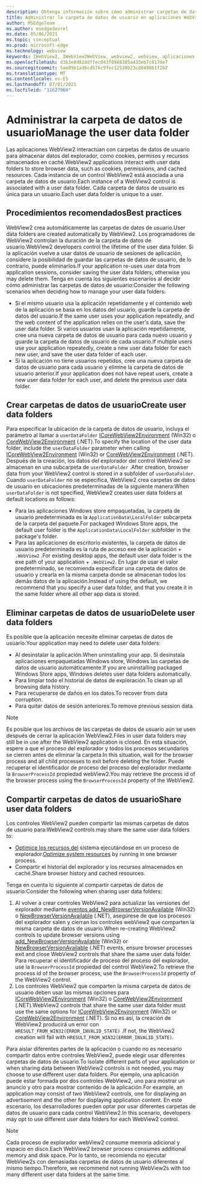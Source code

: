 ```yaml
---
description: Obtenga información sobre cómo administrar carpetas de datos de usuario en aplicaciones WebView2
title: Administrar la carpeta de datos de usuario en aplicaciones WebView2.
author: MSEdgeTeam
ms.author: msedgedevrel
ms.date: 05/06/2021
ms.topic: conceptual
ms.prod: microsoft-edge
ms.technology: webview
keywords: IWebView2, IWebView2WebView, webview2, webview, aplicaciones de win32, win32, edge, ICoreWebView2, ICoreWebView2Host, control de explorador, html perimetral, carpeta de datos de usuario
ms.openlocfilehash: d3b3e8d81ddffec043f0988385a433eb7c817de7
ms.sourcegitcommit: 5ae09b1ad6cd576c9fec12538b23cd849861f2b2
ms.translationtype: MT
ms.contentlocale: es-ES
ms.lasthandoff: 07/01/2021
ms.locfileid: "11627960"
---
```

# <a name="manage-the-user-data-folder"></a><span data-ttu-id="2db9a-104">Administrar la carpeta de datos de usuario</span><span class="sxs-lookup"><span data-stu-id="2db9a-104">Manage the user data folder</span></span>  

<span data-ttu-id="2db9a-105">Las aplicaciones WebView2 interactúan con carpetas de datos de usuario para almacenar datos del explorador, como cookies, permisos y recursos almacenados en caché.</span><span class="sxs-lookup"><span data-stu-id="2db9a-105">WebView2 applications interact with user data folders to store browser data, such as cookies, permissions, and cached resources.</span></span>  <span data-ttu-id="2db9a-106">Cada instancia de un control WebView2 está asociada a una carpeta de datos de usuario.</span><span class="sxs-lookup"><span data-stu-id="2db9a-106">Each instance of a WebView2 control is associated with a user data folder.</span></span>  <span data-ttu-id="2db9a-107">Cada carpeta de datos de usuario es única para un usuario.</span><span class="sxs-lookup"><span data-stu-id="2db9a-107">Each user data folder is unique to a user.</span></span>  

## <a name="best-practices"></a><span data-ttu-id="2db9a-108">Procedimientos recomendados</span><span class="sxs-lookup"><span data-stu-id="2db9a-108">Best practices</span></span>  

<span data-ttu-id="2db9a-109">WebView2 crea automáticamente las carpetas de datos de usuario.</span><span class="sxs-lookup"><span data-stu-id="2db9a-109">User data folders are created automatically by WebView2.</span></span>  <span data-ttu-id="2db9a-110">Los programadores de WebView2 controlan la duración de la carpeta de datos de usuario.</span><span class="sxs-lookup"><span data-stu-id="2db9a-110">WebView2 developers control the lifetime of the user data folder.</span></span>  <span data-ttu-id="2db9a-111">Si la aplicación vuelve a usar datos de usuario de sesiones de aplicación, considere la posibilidad de guardar las carpetas de datos de usuario, de lo contrario, puede eliminarlos.</span><span class="sxs-lookup"><span data-stu-id="2db9a-111">If your application re-uses user data from application sessions, consider saving the user data folders, otherwise you may delete them.</span></span>  <span data-ttu-id="2db9a-112">Tenga en cuenta los siguientes escenarios al decidir cómo administrar las carpetas de datos de usuario:</span><span class="sxs-lookup"><span data-stu-id="2db9a-112">Consider the following scenarios when deciding how to manage your user data folders:</span></span>  

*   <span data-ttu-id="2db9a-113">Si el mismo usuario usa la aplicación repetidamente y el contenido web de la aplicación se basa en los datos del usuario, guarde la carpeta de datos del usuario.</span><span class="sxs-lookup"><span data-stu-id="2db9a-113">If the same user uses your application repeatedly, and the web content of the application relies on the user's data, save the user data folder.</span></span>  <span data-ttu-id="2db9a-114">Si varios usuarios usan la aplicación repetidamente, cree una nueva carpeta de datos de usuario para cada nuevo usuario y guarde la carpeta de datos de usuario de cada usuario.</span><span class="sxs-lookup"><span data-stu-id="2db9a-114">If multiple users use your application repeatedly, create a new user data folder for each new user, and save the user data folder of each user.</span></span>
*   <span data-ttu-id="2db9a-115">Si la aplicación no tiene usuarios repetidos, cree una nueva carpeta de datos de usuario para cada usuario y elimine la carpeta de datos de usuario anterior.</span><span class="sxs-lookup"><span data-stu-id="2db9a-115">If your application does not have repeat users, create a new user data folder for each user, and delete the previous user data folder.</span></span>  
    
## <a name="create-user-data-folders"></a><span data-ttu-id="2db9a-116">Crear carpetas de datos de usuario</span><span class="sxs-lookup"><span data-stu-id="2db9a-116">Create user data folders</span></span>  

<span data-ttu-id="2db9a-117">Para especificar la ubicación de la carpeta de datos de usuario, incluya el parámetro al llamar a `userDataFolder` [ICoreWebView2Environment](/microsoft-edge/webview2/reference/win32/icorewebview2environment) \(Win32\) o [CoreWebView2Environment](/dotnet/api/microsoft.web.webview2.core.corewebview2environment) \(.NET\).</span><span class="sxs-lookup"><span data-stu-id="2db9a-117">To specify the location of the user data folder, include the `userDataFolder` parameter when calling [ICoreWebView2Environment](/microsoft-edge/webview2/reference/win32/icorewebview2environment) \(Win32\) or [CoreWebView2Environment](/dotnet/api/microsoft.web.webview2.core.corewebview2environment) \(.NET\).</span></span>  <span data-ttu-id="2db9a-118">Después de la creación, los datos del explorador del control WebView2 se almacenan en una subcarpeta de `userDataFolder` .</span><span class="sxs-lookup"><span data-stu-id="2db9a-118">After creation, browser data from your WebView2 control is stored in a subfolder of `userDataFolder`.</span></span>  <span data-ttu-id="2db9a-119">Cuando `userDataFolder` no se especifica, WebView2 crea carpetas de datos de usuario en ubicaciones predeterminadas de la siguiente manera:</span><span class="sxs-lookup"><span data-stu-id="2db9a-119">When `userDataFolder` is not specified, WebView2 creates user data folders at default locations as follows:</span></span>  

*   <span data-ttu-id="2db9a-120">Para las aplicaciones Windows store empaquetadas, la carpeta de usuario predeterminada es la `ApplicationData\LocalFolder` subcarpeta de la carpeta del paquete.</span><span class="sxs-lookup"><span data-stu-id="2db9a-120">For packaged Windows Store apps, the default user folder is the `ApplicationData\LocalFolder` subfolder in the package's  folder.</span></span>  
*   <span data-ttu-id="2db9a-121">Para las aplicaciones de escritorio existentes, la carpeta de datos de usuario predeterminada es la ruta de acceso exe de la aplicación + `.WebView2` .</span><span class="sxs-lookup"><span data-stu-id="2db9a-121">For existing desktop apps, the default user data folder is the exe path of your application + `.WebView2`.</span></span>  <span data-ttu-id="2db9a-122">En lugar de usar el valor predeterminado, se recomienda especificar una carpeta de datos de usuario y crearla en la misma carpeta donde se almacenan todos los demás datos de la aplicación.</span><span class="sxs-lookup"><span data-stu-id="2db9a-122">Instead of using the default, we recommend that you specify a user data folder, and that you create it in the same folder where all other app data is stored.</span></span>  
    
## <a name="delete-user-data-folders"></a><span data-ttu-id="2db9a-123">Eliminar carpetas de datos de usuario</span><span class="sxs-lookup"><span data-stu-id="2db9a-123">Delete user data folders</span></span>  

<span data-ttu-id="2db9a-124">Es posible que la aplicación necesite eliminar carpetas de datos de usuario:</span><span class="sxs-lookup"><span data-stu-id="2db9a-124">Your application may need to delete user data folders:</span></span>  

*   <span data-ttu-id="2db9a-125">Al desinstalar la aplicación.</span><span class="sxs-lookup"><span data-stu-id="2db9a-125">When uninstalling your app.</span></span>  <span data-ttu-id="2db9a-126">Si desinstala aplicaciones empaquetadas Windows store, Windows las carpetas de datos de usuario automáticamente.</span><span class="sxs-lookup"><span data-stu-id="2db9a-126">If you are uninstalling packaged Windows Store apps, Windows deletes user data folders automatically.</span></span>  
*   <span data-ttu-id="2db9a-127">Para limpiar todo el historial de datos de exploración.</span><span class="sxs-lookup"><span data-stu-id="2db9a-127">To clean up all browsing data history.</span></span>  
*   <span data-ttu-id="2db9a-128">Para recuperarse de daños en los datos.</span><span class="sxs-lookup"><span data-stu-id="2db9a-128">To recover from data corruption.</span></span>  
*   <span data-ttu-id="2db9a-129">Para quitar datos de sesión anteriores.</span><span class="sxs-lookup"><span data-stu-id="2db9a-129">To remove previous session data.</span></span>  
    
> [!NOTE]
> <span data-ttu-id="2db9a-130">Es posible que los archivos de las carpetas de datos de usuario aún se usen después de cerrar la aplicación WebView2.</span><span class="sxs-lookup"><span data-stu-id="2db9a-130">Files in user data folders may still be in use after the WebView2 application is closed.</span></span>  <span data-ttu-id="2db9a-131">En esta situación, espere a que el proceso del explorador y todos los procesos secundarios se cierren antes de eliminar la carpeta.</span><span class="sxs-lookup"><span data-stu-id="2db9a-131">In this situation, wait for the browser process and all child processes to exit before deleting the folder.</span></span>  <span data-ttu-id="2db9a-132">Puede recuperar el identificador de proceso del proceso del explorador mediante la `BrowserProcessId` propiedad webView2.</span><span class="sxs-lookup"><span data-stu-id="2db9a-132">You may retrieve the process id of the browser process using the `BrowserProcessId` property of the WebView2.</span></span>  

## <a name="share-user-data-folders"></a><span data-ttu-id="2db9a-133">Compartir carpetas de datos de usuario</span><span class="sxs-lookup"><span data-stu-id="2db9a-133">Share user data folders</span></span>  

<span data-ttu-id="2db9a-134">Los controles WebView2 pueden compartir las mismas carpetas de datos de usuario para:</span><span class="sxs-lookup"><span data-stu-id="2db9a-134">WebView2 controls may share the same user data folders to:</span></span>  

*   <span data-ttu-id="2db9a-135">[Optimice los recursos del](../concepts/process-model.md) sistema ejecutándose en un proceso de explorador.</span><span class="sxs-lookup"><span data-stu-id="2db9a-135">[Optimize system resources](../concepts/process-model.md) by running in one browser process.</span></span>  
*   <span data-ttu-id="2db9a-136">Compartir el historial del explorador y los recursos almacenados en caché.</span><span class="sxs-lookup"><span data-stu-id="2db9a-136">Share browser history and cached resources.</span></span>  
    
<span data-ttu-id="2db9a-137">Tenga en cuenta lo siguiente al compartir carpetas de datos de usuario:</span><span class="sxs-lookup"><span data-stu-id="2db9a-137">Consider the following when sharing user data folders:</span></span>  

1.  <span data-ttu-id="2db9a-138">Al volver a crear controles WebView2 para actualizar las versiones del explorador mediante [eventos add_NewBrowserVersionAvailable](/microsoft-edge/webview2/reference/win32/icorewebview2environment#add_newbrowserversionavailable) \(Win32\) o [NewBrowserVersionAvailable](/dotnet/api/microsoft.web.webview2.core.corewebview2environment.newbrowserversionavailable) \(.NET\), asegúrese de que los procesos del explorador salen y cierran los controles webView2 que comparten la misma carpeta de datos de usuario.</span><span class="sxs-lookup"><span data-stu-id="2db9a-138">When re-creating WebView2 controls to update browser versions using [add_NewBrowserVersionAvailable](/microsoft-edge/webview2/reference/win32/icorewebview2environment#add_newbrowserversionavailable) \(Win32\) or [NewBrowserVersionAvailable](/dotnet/api/microsoft.web.webview2.core.corewebview2environment.newbrowserversionavailable) \(.NET\) events, ensure browser processes exit and close WebView2 controls that share the same user data folder.</span></span>  <span data-ttu-id="2db9a-139">Para recuperar el identificador de proceso del proceso del explorador, use la `BrowserProcessId` propiedad del control WebView2.</span><span class="sxs-lookup"><span data-stu-id="2db9a-139">To retrieve the process id of the browser process, use the `BrowserProcessId` property of the WebView2 control.</span></span>  
1.  <span data-ttu-id="2db9a-140">Los controles WebView2 que comparten la misma carpeta de datos de usuario deben usar las mismas opciones para [ICoreWebView2Environment](/microsoft-edge/webview2/reference/win32/icorewebview2environment) \(Win32\) o [CoreWebView2Environment](/dotnet/api/microsoft.web.webview2.core.corewebview2environment) \(.NET\).</span><span class="sxs-lookup"><span data-stu-id="2db9a-140">WebView2 controls that share the same user data folder must use the same options for [ICoreWebView2Environment](/microsoft-edge/webview2/reference/win32/icorewebview2environment) \(Win32\) or [CoreWebView2Environment](/dotnet/api/microsoft.web.webview2.core.corewebview2environment) \(.NET\).</span></span>  <span data-ttu-id="2db9a-141">Si no es así, la creación de WebView2 producirá un error con `HRESULT_FROM_WIN32(ERROR_INVALID_STATE)` .</span><span class="sxs-lookup"><span data-stu-id="2db9a-141">If not, the WebView2 creation will fail with `HRESULT_FROM_WIN32(ERROR_INVALID_STATE)`.</span></span>  
    
<span data-ttu-id="2db9a-142">Para aislar diferentes partes de la aplicación o cuando no es necesario compartir datos entre controles WebView2, puede elegir usar diferentes carpetas de datos de usuario.</span><span class="sxs-lookup"><span data-stu-id="2db9a-142">To isolate different parts of your application or when sharing data between WebView2 controls is not needed, you may choose to use different user data folders.</span></span>  <span data-ttu-id="2db9a-143">Por ejemplo, una aplicación puede estar formada por dos controles WebView2, uno para mostrar un anuncio y otro para mostrar contenido de la aplicación.</span><span class="sxs-lookup"><span data-stu-id="2db9a-143">For example, an application may consist of two WebView2 controls, one for displaying an advertisement and the other for displaying application content.</span></span>  <span data-ttu-id="2db9a-144">En este escenario, los desarrolladores pueden optar por usar diferentes carpetas de datos de usuario para cada control WebView2.</span><span class="sxs-lookup"><span data-stu-id="2db9a-144">In this scenario, developers may opt to use different user data folders for each WebView2 control.</span></span>  

> [!NOTE]
> <span data-ttu-id="2db9a-145">Cada proceso de explorador webView2 consume memoria adicional y espacio en disco.</span><span class="sxs-lookup"><span data-stu-id="2db9a-145">Each WebView2 browser process consumes additional memory and disk space.</span></span>  <span data-ttu-id="2db9a-146">Por lo tanto, se recomienda no ejecutar WebView2s con demasiadas carpetas de datos de usuario diferentes al mismo tiempo.</span><span class="sxs-lookup"><span data-stu-id="2db9a-146">Therefore, we recommend not running WebView2s with too many different user data folders at the same time.</span></span>  
